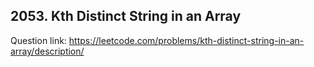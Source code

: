 ## 2053. Kth Distinct String in an Array

Question link: https://leetcode.com/problems/kth-distinct-string-in-an-array/description/